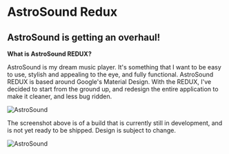 # AstroSound Redux
## AstroSound is getting an overhaul!

**What is AstroSound REDUX?**

AstroSound is my dream music player. It's something that I want to be easy to use, stylish and appealing to the eye, and fully functional. AstroSound REDUX is based around Google's Material Design. With the REDUX, I've decided to start from the ground up, and redesign the entire application to make it cleaner, and less bug ridden. 

![AstroSound](http://i.imgur.com/kuPfax7.png)

The screenshot above is of a build that is currently still in development, and is not yet ready to be shipped. Design is subject to change.


![AstroSound](http://i.imgur.com/ijJFwAo.gif)
